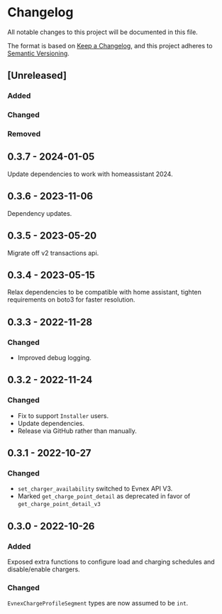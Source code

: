 # Changelog
All notable changes to this project will be documented in this file.

The format is based on [Keep a Changelog](https://keepachangelog.com/en/1.0.0/),
and this project adheres to [Semantic Versioning](https://semver.org/spec/v2.0.0.html).

## [Unreleased]
### Added
### Changed
### Removed

## 0.3.7 - 2024-01-05

Update dependencies to work with homeassistant 2024.

## 0.3.6 - 2023-11-06

Dependency updates.

## 0.3.5 - 2023-05-20

Migrate off v2 transactions api.

## 0.3.4 - 2023-05-15

Relax dependencies to be compatible with home assistant, tighten requirements on boto3 for faster resolution.

## 0.3.3 - 2022-11-28

### Changed

- Improved debug logging.

## 0.3.2 - 2022-11-24

### Changed

- Fix to support `Installer` users.
- Update dependencies.
- Release via GitHub rather than manually.

## 0.3.1 - 2022-10-27

### Changed

- `set_charger_availability` switched to Evnex API V3.
- Marked `get_charge_point_detail` as deprecated in favor of `get_charge_point_detail_v3`


## 0.3.0 - 2022-10-26

### Added

Exposed extra functions to configure load and charging schedules and disable/enable chargers.

### Changed

`EvnexChargeProfileSegment` types are now assumed to be `int`.
